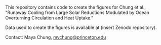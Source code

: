 This repository contains code to create the figures for Chung et al., "Runaway Cooling from Large Solar Reductions Modulated by Ocean Overturning Circulation and Heat Uptake."

Data used to create the figures is available at (insert Zenodo repository).

Contact: Maya Chung, mvchung@princeton.edu
